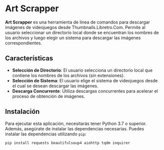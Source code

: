 # Art Scrapper

**Art Scrapper** es una herramienta de línea de comandos para descargar imágenes de videojuegos desde Thumbnails.Libretro.Com. Permite al usuario seleccionar un directorio local donde se encuentran los nombres de los archivos y luego elegir un sistema para descargar las imágenes correspondientes.

## Características

- **Selección de Directorio**: El usuario selecciona un directorio local que contiene los nombres de los archivos (sin extensiones).
- **Selección de Sistema**: El usuario elige el sistema de videojuegos desde el cual se desean descargar las imágenes.
- **Descarga Concurrente**: Utiliza descargas concurrentes para acelerar el proceso de obtención de imágenes.

## Instalación

Para ejecutar esta aplicación, necesitarás tener Python 3.7 o superior. Además, asegúrate de instalar las dependencias necesarias. Puedes instalar las dependencias utilizando `pip`:

```bash
pip install requests beautifulsoup4 aiohttp tqdm inquirer
